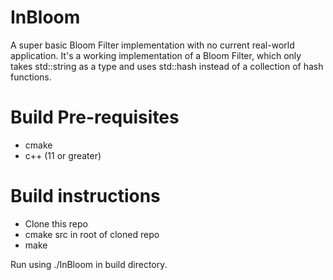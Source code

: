 # InBloom
A super basic Bloom Filter implementation with no current real-world application. 
It's a working implementation of a Bloom Filter, which only takes std::string as a type and uses std::hash instead of a collection of hash functions.

# Build Pre-requisites
* cmake
* c++ (11 or greater)

# Build instructions
* Clone this repo
* cmake src in root of cloned repo
* make

Run using ./InBloom in build directory. 
